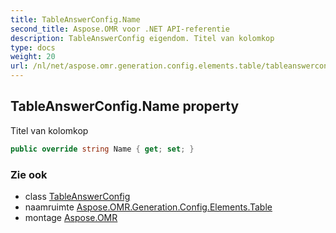 ```yaml
---
title: TableAnswerConfig.Name
second_title: Aspose.OMR voor .NET API-referentie
description: TableAnswerConfig eigendom. Titel van kolomkop
type: docs
weight: 20
url: /nl/net/aspose.omr.generation.config.elements.table/tableanswerconfig/name/
---
```

## TableAnswerConfig.Name property

Titel van kolomkop

```csharp
public override string Name { get; set; }
```

### Zie ook

* class [TableAnswerConfig](../)
* naamruimte [Aspose.OMR.Generation.Config.Elements.Table](../../tableanswerconfig/)
* montage [Aspose.OMR](../../../)


